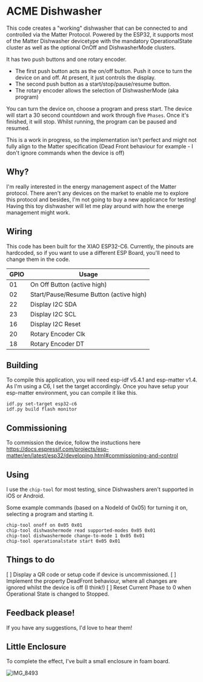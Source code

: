 # ACME Dishwasher

This code creates a "working" dishwasher that can be connected to and controlled via the Matter Protocol. Powered by the ESP32, it supports most of the Matter Dishwasher devicetype with the mandatory OperationalState cluster as well as the optional OnOff and DishwasherMode clusters.

It has two push buttons and one rotary encoder.

* The first push button acts as the on/off button. Push it once to turn the device on and off. At present, it just controls the display.
* The second push button as a start/stop/pause/resume button.
* The rotary encoder allows the selection of DishwasherMode (aka program)

You can turn the device on, choose a program and press start. The device will start a 30 second countdown and work through five `Phases`. Once it's finished, it will stop. Whilst running, the program can be paused and resumed.

This is a work in progress, so the implementation isn't perfect and might not fully align to the Matter specification (Dead Front behaviour for example - I don't ignore commands when the device is off)

## Why?

I'm really interested in the energy management aspect of the Matter protocol. There aren't any devices on the market to enable me to explore this protocol and besides, I'm not going to buy a new applicance for testing! Having this toy dishwasher will let me play around with how the energe management might work.

## Wiring

This code has been built for the XIAO ESP32-C6. Currently, the pinouts are hardcoded, so if you want to use a different ESP Board, you'll need to change them in the code.

| GPIO     | Usage   |
| -------- | ------- |
| 01 | On Off Button (active high) |
| 02 | Start/Pause/Resume Button (active high) |
| 22 | Display I2C SDA |
| 23 | Display I2C SCL |
| 16 | Display I2C Reset |
| 20 | Rotary Encoder Clk |
| 18 | Rotary Encoder DT |

## Building

To compile this application, you will need esp-idf v5.4.1 and esp-matter v1.4. As I'm using a C6, I set the target accordingly. Once you have setup your esp-matter environment, you can compile it like this.

```
idf.py set-target esp32-c6
idf.py build flash monitor
```

## Commissioning

To commission the device, follow the instuctions here https://docs.espressif.com/projects/esp-matter/en/latest/esp32/developing.html#commissioning-and-control

## Using

I use the `chip-tool` for most testing, since Dishwashers aren't supported in iOS or Android.

Some example commands (based on a NodeId of 0x05) for turning it on, selecting a program and starting it.

```
chip-tool onoff on 0x05 0x01
chip-tool dishwashermode read supported-modes 0x05 0x01
chip-tool dishwashermode change-to-mode 1 0x05 0x01
chip-tool operationalstate start 0x05 0x01
```

## Things to do

[ ] Display a QR code or setup code if device is uncommissioned.
[ ] Implement the property DeadFront behaviour, where all changes are ignored whilst the device is off (I think!)
[ ] Reset Current Phase to 0 when Operational State is changed to Stopped.

## Feedback please!

If you have any suggestions, I'd love to hear them!

## Little Enclosure

To complete the effect, I've built a small enclosure in foam board.

![IMG_8493](https://github.com/user-attachments/assets/be44feea-0bbc-4ee8-a25a-3436a507302f)

